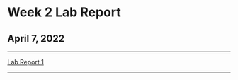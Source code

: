 # Week 2 Lab Report
## April 7, 2022
---
[Lab Report 1][1]

[1]: https://jsn3.github.io/cse15l-lab-reports/lab-report-1-week-2.html
---
